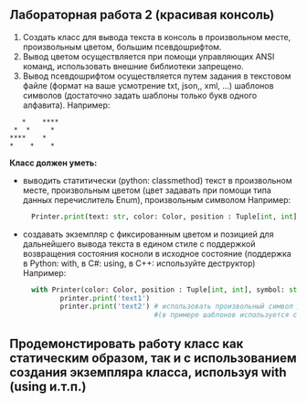 ## Лабораторная работа 2 (красивая консоль)

1. Создать класс для вывода текста в консоль в произвольном месте, произвольным цветом, большим псевдошрифтом.
2. Вывод цветом осуществляется при помощи управляющих ANSI команд, использовать внешние библиотеки запрещено.
3. Вывод псевдошрифтом осуществляется путем задания в текстовом файле (формат на ваше усмотрение txt, json,, xml, ...)
   шаблонов символов
   (достаточно задать шаблоны только букв одного алфавита).
   Например:

```
   *    ****
 *  *     *
****    *
*    *    *
```

**Класс должен уметь:**

- выводить статитически (python: classmethod) текст в произвольном месте, произвольным цветом
  (цвет задавать при помощи типа данных перечислитель Enum), произвольным символом
  Например:
    ```python
      Printer.print(text: str, color: Color, position : Tuple[int, int], symbol: str)
    ```
- создавать экземпляр с фиксированным цветом и позицией для дальнейшего вывода текста в едином стиле
  с поддержкой возвращения состояния косноли в исходное состояние
  (поддержка в Python: with, в C#: using, в С++: используйте деструктор)
  Например:
    ```python
      with Printer(color: Color, position : Tuple[int, int], symbol: str) as printer:
             printer.print('text1')
             printer.print('text2') # использовать произвольный символ для вывода пседотекста 
                                    #(в примере шаблонов используется символ *)
    ```

## Продемонстировать работу класс как статическим образом, так и с использованием создания экземпляра класса, используя with (using и.т.п.)

